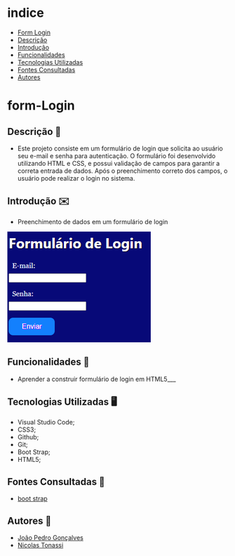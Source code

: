 # indice

* [Form Login](#form-Login)
* [Descrição](#descrição)
* [Introdução](#introdução)
* [Funcionalidades](#funcionalidades)
* [Tecnologias Utilizadas](#tecnologias-utilizadas)
* [Fontes Consultadas](#fontes-consultadas)
* [Autores](#autores)

# form-Login

## Descrição 📖
- Este projeto consiste em um formulário de login que solicita ao usuário seu e-mail e senha para autenticação. O formulário foi desenvolvido utilizando HTML e CSS, e possui validação de campos para garantir a correta entrada de dados. Após o preenchimento correto dos campos, o usuário pode realizar o login no sistema.

## Introdução ✉️
- Preenchimento de dados em um formulário de login

<img src= "imagem_formlog.png">

## Funcionalidades 🧠
- Aprender a construir formulário de login em HTML5___

## Tecnologias Utilizadas 🖥️   
- Visual Studio Code; 
- CSS3; 
- Github; 
- Git;
- Boot Strap;
- HTML5;

## Fontes Consultadas 🔗
- [boot strap](https://getbootstrap.com/)

## Autores 👥
- [João Pedro Gonçalves](https://github.com/s-pedro13)
- [Nicolas Tonassi](https://github.com/nicolas-tonassi)
